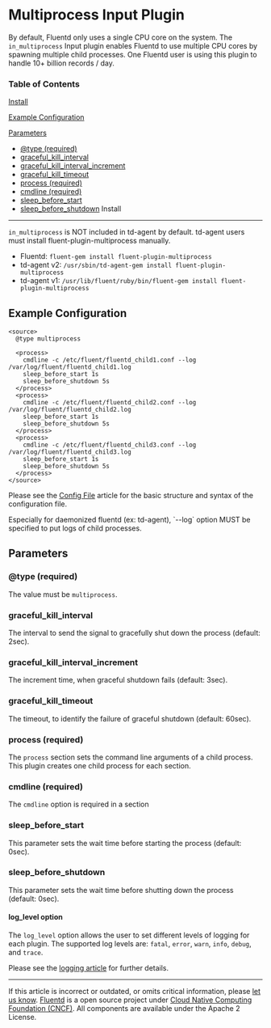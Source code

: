 Multiprocess Input Plugin
=========================

By default, Fluentd only uses a single CPU core on the system. The
`in_multiprocess` Input plugin enables Fluentd to use multiple CPU cores
by spawning multiple child processes. One Fluentd user is using this
plugin to handle 10+ billion records / day.


### Table of Contents

[Install](#install)

[Example Configuration](#example-configuration)

[Parameters](#parameters)

-   [\@type (required)](#@type-(required))
-   [graceful\_kill\_interval](#graceful_kill_interval)
-   [graceful\_kill\_interval\_increment](#graceful_kill_interval_increment)
-   [graceful\_kill\_timeout](#graceful_kill_timeout)
-   [process (required)](#process-(required))
-   [cmdline (required)](#cmdline-(required))
-   [sleep\_before\_start](#sleep_before_start)
-   [sleep\_before\_shutdown](#sleep_before_shutdown)
Install
-------

`in_multiprocess` is NOT included in td-agent by default. td-agent users
must install fluent-plugin-multiprocess manually.

-   Fluentd: `fluent-gem install fluent-plugin-multiprocess`
-   td-agent v2:
    `/usr/sbin/td-agent-gem install fluent-plugin-multiprocess`
-   td-agent v1:
    `/usr/lib/fluent/ruby/bin/fluent-gem install fluent-plugin-multiprocess`

Example Configuration
---------------------

``` {.CodeRay}
<source>
  @type multiprocess

  <process>
    cmdline -c /etc/fluent/fluentd_child1.conf --log /var/log/fluent/fluentd_child1.log
    sleep_before_start 1s
    sleep_before_shutdown 5s
  </process>
  <process>
    cmdline -c /etc/fluent/fluentd_child2.conf --log /var/log/fluent/fluentd_child2.log
    sleep_before_start 1s
    sleep_before_shutdown 5s
  </process>
  <process>
    cmdline -c /etc/fluent/fluentd_child3.conf --log /var/log/fluent/fluentd_child3.log
    sleep_before_start 1s
    sleep_before_shutdown 5s
  </process>
</source>
```
Please see the [Config File](config-file) article for the basic
structure and syntax of the configuration file.

Especially for daemonized fluentd (ex: td-agent), \`\--log\` option MUST
be specified to put logs of child processes.

Parameters
----------

### \@type (required)

The value must be `multiprocess`.

### graceful\_kill\_interval

The interval to send the signal to gracefully shut down the process
(default: 2sec).

### graceful\_kill\_interval\_increment

The increment time, when graceful shutdown fails (default: 3sec).

### graceful\_kill\_timeout

The timeout, to identify the failure of graceful shutdown (default:
60sec).

### process (required)

The `process` section sets the command line arguments of a child
process. This plugin creates one child process for each section.

### cmdline (required)

The `cmdline` option is required in a section

### sleep\_before\_start

This parameter sets the wait time before starting the process (default:
0sec).

### sleep\_before\_shutdown

This parameter sets the wait time before shutting down the process
(default: 0sec).

#### log\_level option

The `log_level` option allows the user to set different levels of
logging for each plugin. The supported log levels are: `fatal`, `error`,
`warn`, `info`, `debug`, and `trace`.

Please see the [logging article](logging) for further details.


------------------------------------------------------------------------


If this article is incorrect or outdated, or omits critical information,
please [let us
know](https://github.com/fluent/fluentd-docs/issues?state=open).
[Fluentd](http://www.fluentd.org/) is a open source project under [Cloud
Native Computing Foundation (CNCF)](https://cncf.io/). All components
are available under the Apache 2 License.
